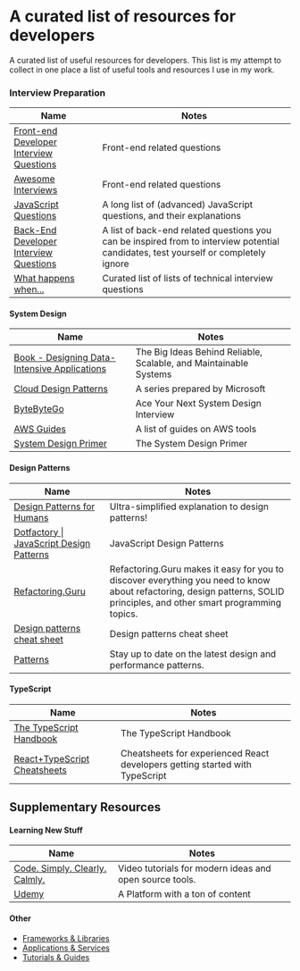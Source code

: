 # A curated list of resources for developers

A curated list of useful resources for developers. This list is my attempt to collect in one place a list of useful tools and resources I use in my work.

### Interview Preparation
| Name | Notes |
| --------- | --------- |
| [Front-end Developer Interview Questions](https://github.com/h5bp/Front-end-Developer-Interview-Questions) | Front-end related questions |
| [Awesome Interviews](https://github.com/DopplerHQ/awesome-interview-questions) | Front-end related questions |
| [JavaScript Questions](https://github.com/lydiahallie/javascript-questions) | A long list of (advanced) JavaScript questions, and their explanations |
| [Back-End Developer Interview Questions](https://github.com/arialdomartini/Back-End-Developer-Interview-Questions) | A list of back-end related questions you can be inspired from to interview potential candidates, test yourself or completely ignore |
| [What happens when...](https://github.com/alex/what-happens-when) | Curated list of lists of technical interview questions |

#### System Design
| Name | Notes |
| --------- | --------- |
| [Book - Designing Data-Intensive Applications](https://www.amazon.com/Designing-Data-Intensive-Applications-Reliable-Maintainable/dp/1449373321) | The Big Ideas Behind Reliable, Scalable, and Maintainable Systems |
| [Cloud Design Patterns](https://learn.microsoft.com/en-us/azure/architecture/patterns/) | A series prepared by Microsoft |
| [ByteByteGo](https://bytebytego.com/) | Ace Your Next System Design Interview |
| [AWS Guides](https://github.com/open-guides/og-aws) | A list of guides on AWS tools |
| [System Design Primer](https://github.com/donnemartin/system-design-primer#latency-numbers-every-programmer-should-know) | The System Design Primer |

#### Design Patterns
| Name | Notes |
| --------- | --------- |
| [Design Patterns for Humans](https://github.com/kamranahmedse/design-patterns-for-humans) | Ultra-simplified explanation to design patterns! |
| [Dotfactory \| JavaScript Design Patterns](https://www.dofactory.com/javascript/design-patterns) | JavaScript Design Patterns |
| [Refactoring.Guru](https://refactoring.guru) | Refactoring.Guru makes it easy for you to discover everything you need to know about refactoring, design patterns, SOLID principles, and other smart programming topics. |
| [Design patterns cheat sheet](https://sourcemaking.com/) | Design patterns cheat sheet |
| [Patterns](https://www.patterns.dev/posts/) | Stay up to date on the latest design and performance patterns. |

#### TypeScript
| Name | Notes |
| --------- | --------- |
| [The TypeScript Handbook](https://www.typescriptlang.org/docs/handbook/intro.html) | The TypeScript Handbook |
| [React+TypeScript Cheatsheets](https://github.com/typescript-cheatsheets/react) | Cheatsheets for experienced React developers getting started with TypeScript |

## Supplementary Resources
#### Learning New Stuff
| Name | Notes |
| --------- | --------- |
| [Code. Simply. Clearly. Calmly.](https://calmcode.io/) | Video tutorials for modern ideas and open source tools. |
| [Udemy](https://udemy.com/) | A Platform with a ton of content |


#### Other
- [Frameworks & Libraries](/frameworks-and-libraries.md)
- [Applications & Services](/applications-and-services.md)
- [Tutorials & Guides](/tutorials-and-guides.md)
